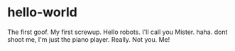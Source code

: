 # hello-world
The first goof.
My first screwup.  Hello robots.  I'll call you Mister.  haha.   dont shoot me, I'm just the piano player.
Really.
Not you.   Me!
